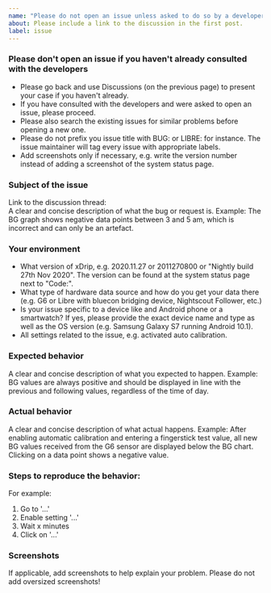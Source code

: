 ```yaml
---
name: "Please do not open an issue unless asked to do so by a developer in a discussion (see below)"
about: Please include a link to the discussion in the first post.
label: issue
---
```


### Please don't open an issue if you haven't already consulted with the developers
- Please go back and use Discussions (on the previous page) to present your case if you haven't already.
- If you have consulted with the developers and were asked to open an issue, please proceed.
- Please also search the existing issues for similar problems before opening a new one.
- Please do not prefix you issue title with BUG: or LIBRE: for instance. The issue maintainer will tag every issue with appropriate labels.
- Add screenshots only if necessary, e.g. write the version number instead of adding a screenshot of the system status page.

### Subject of the issue
Link to the discussion thread:  
A clear and concise description of what the bug or request is.
Example: The BG graph shows negative data points between 3 and 5 am, which is incorrect and can only be an artefact.

### Your environment
- What version of xDrip, e.g. 2020.11.27 or 2011270800 or "Nightly build 27th Nov 2020". The version can be found at the system status page next to "Code:".
- What type of hardware data source and how do you get your data there (e.g. G6 or Libre with bluecon bridging device, Nightscout Follower, etc.)
- Is your issue specific to a device like and Android phone or a smartwatch? If yes, please provide the exact device name and type as well as the OS version (e.g. Samsung Galaxy S7 running Android 10.1).
- All settings related to the issue, e.g. activated auto calibration.

### Expected behavior
A clear and concise description of what you expected to happen.
Example: BG values are always positive and should be displayed in line with the previous and following values, regardless of the time of day.

### Actual behavior
A clear and concise description of what actual happens.
Example: After enabling automatic calibration and entering a fingerstick test value, all new BG values received from the G6 sensor are displayed below the BG chart. Clicking on a data point shows a negative value.

### Steps to reproduce the behavior:
For example:
1. Go to '...'
2. Enable setting '...'
3. Wait x minutes
4. Click on '...'

### Screenshots
If applicable, add screenshots to help explain your problem. Please do not add oversized screenshots!
